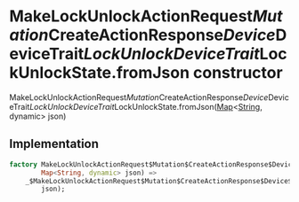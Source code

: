 


# MakeLockUnlockActionRequest$Mutation$CreateActionResponse$Device$DeviceTrait$LockUnlockDeviceTrait$LockUnlockState.fromJson constructor







MakeLockUnlockActionRequest$Mutation$CreateActionResponse$Device$DeviceTrait$LockUnlockDeviceTrait$LockUnlockState.fromJson([Map](https://api.dart.dev/stable/2.12.3/dart-core/Map-class.html)&lt;[String](https://api.dart.dev/stable/2.12.3/dart-core/String-class.html), dynamic> json)





## Implementation

```dart
factory MakeLockUnlockActionRequest$Mutation$CreateActionResponse$Device$DeviceTrait$LockUnlockDeviceTrait$LockUnlockState.fromJson(
        Map<String, dynamic> json) =>
    _$MakeLockUnlockActionRequest$Mutation$CreateActionResponse$Device$DeviceTrait$LockUnlockDeviceTrait$LockUnlockStateFromJson(
        json);
```







